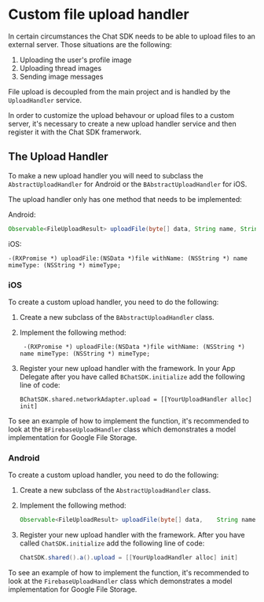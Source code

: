 # Custom file upload handler

In certain circumstances the Chat SDK needs to be able to upload files to an external server. Those situations are the following:

1. Uploading the user's profile image
2. Uploading thread images
3. Sending image messages

File upload is decoupled from the main project and is handled by the `UploadHandler` service. 

In order to customize the upload behavour or upload files to a custom server, it's necessary to create a new upload handler service and then register it with the Chat SDK framerwork. 

## The Upload Handler

To make a new upload handler you will need to subclass the `AbstractUploadHandler` for Android or the `BAbstractUploadHandler` for iOS. 

The upload handler only has one method that needs to be implemented:

Android:

```Java
Observable<FileUploadResult> uploadFile(byte[] data, String name, String mimeType);
```

iOS: 

```ObjC
-(RXPromise *) uploadFile:(NSData *)file withName: (NSString *) name mimeType: (NSString *) mimeType;
```

### iOS

To create a custom upload handler, you need to do the following:

1. Create a new subclass of the `BAbstractUploadHandler` class.
2. Implement the following method:

   ```ObjC
	-(RXPromise *) uploadFile:(NSData *)file withName: (NSString *) name mimeType: (NSString *) mimeType;
   ```
   
3. Register your new upload handler with the framework. In your App Delegate after you have called `BChatSDK.initialize` add the following line of code:

   ```ObjC
   BChatSDK.shared.networkAdapter.upload = [[YourUploadHandler alloc] init]
   ```

To see an example of how to implement the function, it's recommended to look at the `BFirebaseUploadHandler` class which demonstrates a model implementation for Google File Storage. 

### Android

To create a custom upload handler, you need to do the following:

1. Create a new subclass of the `AbstractUploadHandler` class.
2. Implement the following method:

   ```Java
   Observable<FileUploadResult> uploadFile(byte[] data,    String name, String mimeType);
   ```

3. Register your new upload handler with the framework. After you have called `ChatSDK.initialize` add the following line of code:

   ```Java
   ChatSDK.shared().a().upload = [[YourUploadHandler alloc] init]
   ```

To see an example of how to implement the function, it's recommended to look at the `FirebaseUploadHandler` class which demonstrates a model implementation for Google File Storage. 


